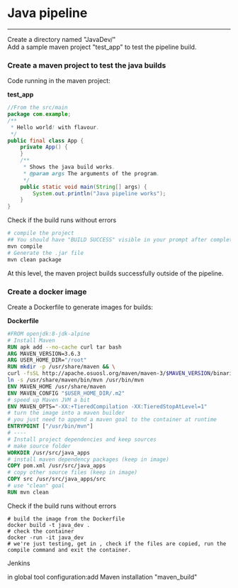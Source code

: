 # Java pipeline
---
Create a directory named "JavaDev/" \
Add a sample maven project "test_app" to test the pipeline build. 

### Create a maven project to test the java builds

Code running in the maven project:

__test_app__
```java
//From the src/main
package com.example;
/**
 * Hello world! with flavour.
 */
public final class App {
    private App() {
    }
    /**
     * Shows the java build works.
     * @param args The arguments of the program.
     */
    public static void main(String[] args) {
        System.out.println("Java pipeline works");
    }
}

```

Check if the build runs without errors

```bash
# compile the project
## You should have "BUILD SUCCESS" visible in your prompt after completion.
mvn compile
# Generate the .jar file
mvn clean package
```
At this level, the maven project builds successfully outside of the pipeline.

### Create a docker image

Create a Dockerfile to generate images for builds:

__Dockerfile__
```Dockerfile
#FROM openjdk:8-jdk-alpine
# Install Maven
RUN apk add --no-cache curl tar bash
ARG MAVEN_VERSION=3.6.3
ARG USER_HOME_DIR="/root"
RUN mkdir -p /usr/share/maven && \
curl -fsSL http://apache.osuosl.org/maven/maven-3/$MAVEN_VERSION/binaries/apache-maven-$MAVEN_VERSION-bin.tar.gz | tar -xzC /usr/share/maven --strip-components=1 && \
ln -s /usr/share/maven/bin/mvn /usr/bin/mvn
ENV MAVEN_HOME /usr/share/maven
ENV MAVEN_CONFIG "$USER_HOME_DIR/.m2"
# speed up Maven JVM a bit
ENV MAVEN_OPTS="-XX:+TieredCompilation -XX:TieredStopAtLevel=1"
# turn the image into a maven builder
# you just need to append a maven goal to the container at runtime
ENTRYPOINT ["/usr/bin/mvn"]
# ----
# Install project dependencies and keep sources
# make source folder
WORKDIR /usr/src/java_apps
# install maven dependency packages (keep in image)
COPY pom.xml /usr/src/java_apps
# copy other source files (keep in image)
COPY src /usr/src/java_apps/src
# use "clean" goal 
RUN mvn clean
```

Check if the build runs without errors

```Docker
# build the image from the Dockerfile
docker build -t java_dev .
# check the container
docker -run -it java_dev  
# we're just testing, get in , check if the files are copied, run the compile command and exit the container.
``` 

Jenkins

in global tool configuration:add Maven installation "maven_build"